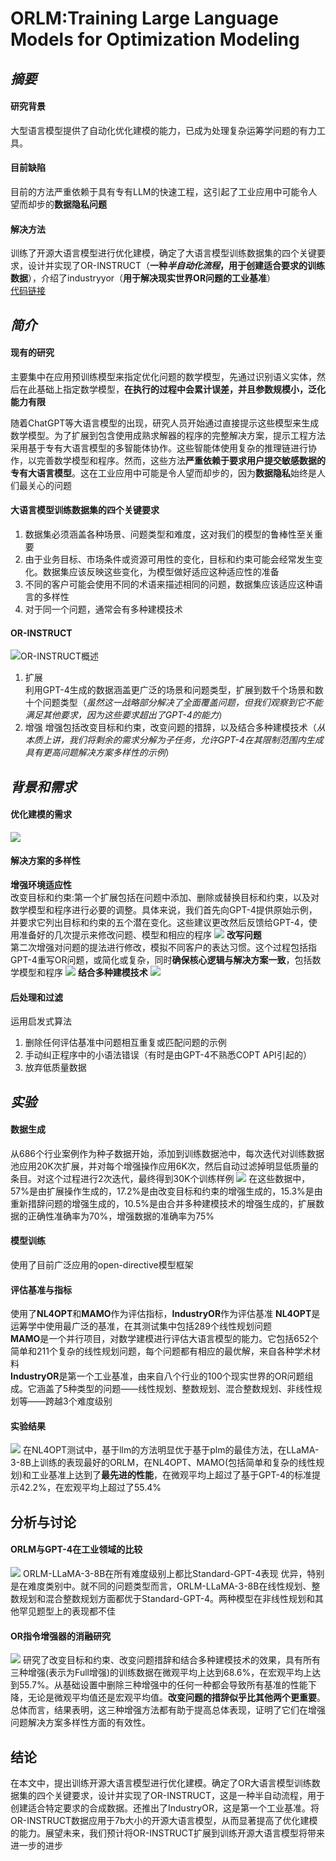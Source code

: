 # ORLM:Training Large Language Models for Optimization Modeling
## ***摘要***
#### 研究背景
大型语言模型提供了自动化优化建模的能力，已成为处理复杂运筹学问题的有力工具。
#### 目前缺陷
目前的方法严重依赖于具有专有LLM的快速工程，这引起了工业应用中可能令人望而却步的**数据隐私问题**
#### 解决方法
训练了开源大语言模型进行优化建模，确定了大语言模型训练数据集的四个关键要求，设计并实现了OR-INSTRUCT（**一种*半自动化流程*，用于创建适合要求的训练数据**），介绍了industryyor（**用于解决现实世界OR问题的工业基准**）  
[代码链接](https://github.com/Cardinal-Operations/ORLM)
## ***简介***
#### 现有的研究
主要集中在应用预训练模型来指定优化问题的数学模型，先通过识别语义实体，然后在此基础上指定数学模型，**在执行的过程中会累计误差，并且参数规模小，泛化能力有限**  

随着ChatGPT等大语言模型的出现，研究人员开始通过直接提示这些模型来生成数学模型。为了扩展到包含使用成熟求解器的程序的完整解决方案，提示工程方法采用基于专有大语言模型的多智能体协作。这些智能体使用复杂的推理链进行协作，以完善数学模型和程序。然而，这些方法**严重依赖于要求用户提交敏感数据的专有大语言模型**。这在工业应用中可能是令人望而却步的，因为**数据隐私**始终是人们最关心的问题
#### 大语言模型训练数据集的四个关键要求
1. 数据集必须涵盖各种场景、问题类型和难度，这对我们的模型的鲁棒性至关重要
2. 由于业务目标、市场条件或资源可用性的变化，目标和约束可能会经常发生变化。数据集应该反映这些变化，为模型做好适应这种适应性的准备
3. 不同的客户可能会使用不同的术语来描述相同的问题，数据集应该适应这种语言的多样性
4. 对于同一个问题，通常会有多种建模技术  
#### OR-INSTRUCT
![OR-INSTRUCT概述](https://pic.imgdb.cn/item/66975bc9d9c307b7e9cfa830.png)
1. 扩展  
   利用GPT-4生成的数据涵盖更广泛的场景和问题类型，扩展到数千个场景和数十个问题类型（*虽然这一战略部分解决了全面覆盖问题，但我们观察到它不能满足其他要求，因为这些要求超出了GPT-4的能力*）
2. 增强
   增强包括改变目标和约束，改变问题的措辞，以及结合多种建模技术（*从本质上讲，我们将剩余的需求分解为子任务，允许GPT-4在其限制范围内生成具有更高问题解决方案多样性的示例*）
## *背景和需求*
#### 优化建模的需求
   ![](https://pic.imgdb.cn/item/66975ee1d9c307b7e9d772c8.png)
#### 解决方案的多样性
   **增强环境适应性**  
   改变目标和约束:第一个扩展包括在问题中添加、删除或替换目标和约束，以及对数学模型和程序进行必要的调整。具体来说，我们首先向GPT-4提供原始示例，并要求它列出目标和约束的五个潜在变化。这些建议更改然后反馈给GPT-4，使用准备好的几次提示来修改问题、模型和相应的程序
   ![](https://pic.imgdb.cn/item/669761f4d9c307b7e9dee50d.png)
**改写问题**  
   第二次增强对问题的提法进行修改，模拟不同客户的表达习惯。这个过程包括指GPT-4重写OR问题，或简化或复杂，同时**确保核心逻辑与解决方案一致**，包括数学模型和程序
  ![](https://pic.imgdb.cn/item/66976329d9c307b7e9e174c0.png)
**结合多种建模技术**
  ![](https://pic.imgdb.cn/item/66976329d9c307b7e9e17526.png)
#### 后处理和过滤
运用启发式算法
1. 删除任何评估基准中问题相互重复或匹配问题的示例
2. 手动纠正程序中的小语法错误（有时是由GPT-4不熟悉COPT API引起的）
3. 放弃低质量数据
## *实验*
#### 数据生成
从686个行业案例作为种子数据开始，添加到训练数据池中，每次迭代对训练数据池应用20K次扩展，并对每个增强操作应用6K次，然后自动过滤掉明显低质量的条目。对这个过程进行2次迭代，最终得到30K个训练样例
![](https://pic.imgdb.cn/item/66976649d9c307b7e9e92ff1.png)
在这些数据中，57%是由扩展操作生成的，17.2%是由改变目标和约束的增强生成的，15.3%是由重新措辞问题的增强生成的，10.5%是由合并多种建模技术的增强生成的，扩展数据的正确性准确率为70%，增强数据的准确率为75%
#### 模型训练
使用了目前广泛应用的open-directive模型框架
#### 评估基准与指标
使用了**NL4OPT**和**MAMO**作为评估指标，**IndustryOR**作为评估基准
**NL4OPT**是运筹学中使用最广泛的基准，在其测试集中包括289个线性规划问题  
**MAMO**是一个并行项目，对数学建模进行评估大语言模型的能力。它包括652个简单和211个复杂的线性规划问题，每个问题都有相应的最优解，来自各种学术材料  
**IndustryOR**是第一个工业基准，由来自八个行业的100个现实世界的OR问题组成。它涵盖了5种类型的问题——线性规划、整数规划、混合整数规划、非线性规划等——跨越3个难度级别  
#### 实验结果
![](https://pic.imgdb.cn/item/66976929d9c307b7e9efb553.png)
在NL4OPT测试中，基于llm的方法明显优于基于plm的最佳方法，在LLaMA-3-8B上训练的表现最好的ORLM，在NL4OPT、MAMO(包括简单和复杂的线性规划)和工业基准上达到了**最先进的性能**，在微观平均上超过了基于GPT-4的标准提示42.2%，在宏观平均上超过了55.4%
## 分析与讨论
#### ORLM与GPT-4在工业领域的比较
![](https://pic.imgdb.cn/item/66976a5dd9c307b7e9f28a1c.png)
ORLM-LLaMA-3-8B在所有难度级别上都比Standard-GPT-4表现
优异，特别是在难度类别中。就不同的问题类型而言，ORLM-LLaMA-3-8B在线性规划、整数规划和混合整数规划方面都优于Standard-GPT-4。两种模型在非线性规划和其他罕见题型上的表现都不佳
#### OR指令增强器的消融研究
![](https://pic.imgdb.cn/item/66976a5dd9c307b7e9f28a5f.png)
研究了改变目标和约束、改变问题措辞和结合多种建模技术的效果，具有所有三种增强(表示为Full增强)的训练数据在微观平均上达到68.6%，在宏观平均上达到55.7%。从基础设置中删除三种增强中的任何一种都会导致所有基准的性能下降，无论是微观平均值还是宏观平均值。**改变问题的措辞似乎比其他两个更重要**。总体而言，结果表明，这三种增强方法都有助于提高总体表现，证明了它们在增强问题解决方案多样性方面的有效性。
## 结论
在本文中，提出训练开源大语言模型进行优化建模。确定了OR大语言模型训练数据集的四个关键要求，设计并实现了OR-INSTRUCT，这是一种半自动流程，用于创建适合特定要求的合成数据。还推出了IndustryOR，这是第一个工业基准。将OR-INSTRUCT数据应用于7b大小的开源大语言模型，从而显著提高了优化建模的能力。展望未来，我们预计将OR-INSTRUCT扩展到训练开源大语言模型将带来进一步的进步